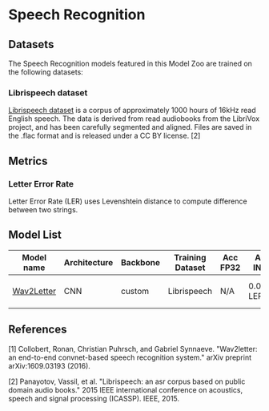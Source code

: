 # Speech Recognition

## Datasets

The Speech Recognition models featured in this Model Zoo are trained on the following datasets:

### Librispeech dataset

[Librispeech dataset](https://www.openslr.org/12) is a corpus of approximately 1000 hours of 16kHz read English speech. The data is derived from read audiobooks from the LibriVox project, and has been carefully segmented and aligned. Files are saved in the .flac format and is released under a CC BY license. [2]

## Metrics

### Letter Error Rate

Letter Error Rate (LER) uses Levenshtein distance to compute difference between two strings. 

## Model List

 Model name                                  | Architecture | Backbone | Training Dataset | Acc FP32 | Acc INT8 | Input size   | OPS     | MParams | FP32 Size | INT8 Size | Compatibility     
---------------------------------------------|--------------|----------|------------------|----------|----------|--------------|---------|---------|-----------|-----------|-------------------
 [Wav2Letter](./micro-speech-LSTM/README.md) | CNN          | custom   | Librispeech      | N/A      | 0.0877 LER | (1, 296, 39) | 6 982 M | -       | N/A       | 23 MB     | i.MX 8MP, i.MX 93 

## References

[1] Collobert, Ronan, Christian Puhrsch, and Gabriel Synnaeve. "Wav2letter: an end-to-end convnet-based speech recognition system." arXiv preprint arXiv:1609.03193 (2016).

[2] Panayotov, Vassil, et al. "Librispeech: an asr corpus based on public domain audio books." 2015 IEEE international conference on acoustics, speech and signal processing (ICASSP). IEEE, 2015.
